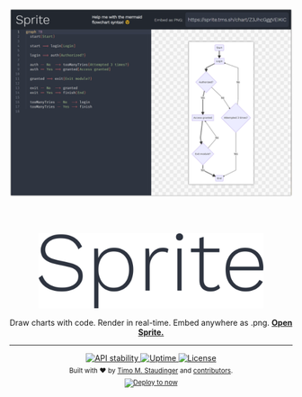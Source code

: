 <div align="center">
  <a href="https://sprite.link">
    <img width="800px" src="assets/screenshot.png" />
  </a>
</div>

<br /><br />

<div align="center">
  <img width="400px" margin="40px" src="assets/logo.png" />

  Draw charts with code. Render in real-time. Embed anywhere as .png. <strong><a href="https://sprite.link">Open Sprite.</a></strong>
</div>

---

<div align="center">
  <!-- Stability -->
  <a href="https://nodejs.org/api/documentation.html#documentation_stability_index">
    <img src="https://img.shields.io/badge/stability-experimental-orange.svg?style=flat-square"
      alt="API stability" />
  </a>
  <a href="https://status.sprite.link/">
    <img alt="Uptime" src="https://img.shields.io/uptimerobot/ratio/m781849123-c9eca0ba5a53d00f06ac8b5d.svg?style=flat-square">
  </a>
  <a href="https://github.com/TimoSta/sprite/blob/master/LICENSE">
    <img alt="License" src="https://img.shields.io/github/license/TimoSta/sprite.svg?style=flat-square">
  </a>
</div>

<div align="center">
  <sub>Built with ❤ by <a href="https://twitter.com/TimoStaudinger">Timo M. Staudinger</a> and <a href="https://github.com/TimoSta/sprite/graphs/contributors">contributors</a>.
    
  <br />
  
  <a href="https://deploy.now.sh/?repo=https://github.com/TimoSta/sprite">
    <img src="https://deploy.now.sh/static/button.svg" alt="Deploy to now" />
  </a></div>
</div>
